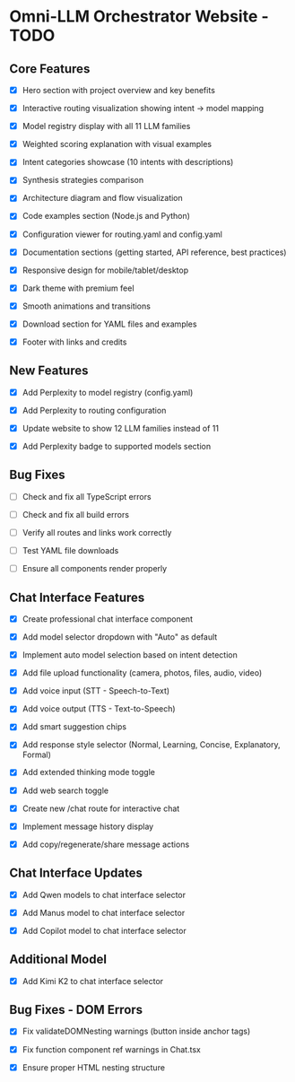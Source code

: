 # Omni-LLM Orchestrator Website - TODO

## Core Features
- [x] Hero section with project overview and key benefits
- [x] Interactive routing visualization showing intent → model mapping
- [x] Model registry display with all 11 LLM families
- [x] Weighted scoring explanation with visual examples
- [x] Intent categories showcase (10 intents with descriptions)
- [x] Synthesis strategies comparison
- [x] Architecture diagram and flow visualization
- [x] Code examples section (Node.js and Python)
- [x] Configuration viewer for routing.yaml and config.yaml
- [x] Documentation sections (getting started, API reference, best practices)
- [x] Responsive design for mobile/tablet/desktop
- [x] Dark theme with premium feel
- [x] Smooth animations and transitions
- [x] Download section for YAML files and examples
- [x] Footer with links and credits



## New Features
- [x] Add Perplexity to model registry (config.yaml)
- [x] Add Perplexity to routing configuration
- [x] Update website to show 12 LLM families instead of 11
- [x] Add Perplexity badge to supported models section



## Bug Fixes
- [ ] Check and fix all TypeScript errors
- [ ] Check and fix all build errors
- [ ] Verify all routes and links work correctly
- [ ] Test YAML file downloads
- [ ] Ensure all components render properly



## Chat Interface Features
- [x] Create professional chat interface component
- [x] Add model selector dropdown with "Auto" as default
- [x] Implement auto model selection based on intent detection
- [x] Add file upload functionality (camera, photos, files, audio, video)
- [x] Add voice input (STT - Speech-to-Text)
- [x] Add voice output (TTS - Text-to-Speech)
- [x] Add smart suggestion chips
- [x] Add response style selector (Normal, Learning, Concise, Explanatory, Formal)
- [x] Add extended thinking mode toggle
- [x] Add web search toggle
- [x] Create new /chat route for interactive chat
- [x] Implement message history display
- [x] Add copy/regenerate/share message actions



## Chat Interface Updates
- [x] Add Qwen models to chat interface selector
- [x] Add Manus model to chat interface selector
- [x] Add Copilot model to chat interface selector



## Additional Model
- [x] Add Kimi K2 to chat interface selector



## Bug Fixes - DOM Errors
- [x] Fix validateDOMNesting warnings (button inside anchor tags)
- [x] Fix function component ref warnings in Chat.tsx
- [x] Ensure proper HTML nesting structure

